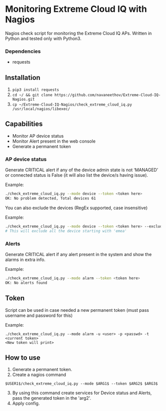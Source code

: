 # Monitoring Extreme Cloud IQ with Nagios

Nagios check script for monitoring the Extreme Cloud IQ APs.
Written in Python and tested only with Python3.

### Dependencies

- requests

## Installation

1. `pip3 install requests`
2. `cd ~/ && git clone https://github.com/navaneethov/Extreme-Cloud-IQ-Nagios.git`
3. `cp ~/Extreme-Cloud-IQ-Nagios/check_extreme_cloud_iq.py /usr/local/nagios/libexec/`


## Capabilities

- Monitor AP device status
- Monitor Alert present in the web console
- Generate a permanent token

### AP device status

Generate CRITICAL alert if any of the device admin state is not ‘MANAGED’ or connected status is False (it will also list the device/s having issue).

Example:


```bash
./check_extreme_cloud_iq.py --mode device --token <token here>
OK: No problem detected, Total devices 61
```

You can also exclude the devices (RegEx supported, case insensitive)

Example:

```bash
./check_extreme_cloud_iq.py --mode device --token <token here> --exclude ^emea.*
# This will exclude all the device starting with 'emea'
```


### Alerts

Generate CRITICAL alert if any alert present in the system and show the alarms in extra info.

Example:

```bash
./check_extreme_cloud_iq.py --mode alarm --token <token here>
OK: No alerts found
````

## Token

Script can be used in case needed a new permanent token (must pass username and password for this)

Example:

```shell
./check_extreme_cloud_iq.py --mode alarm -u <user> -p <passwd> -t <current token>
<New token will print>
 ```
 
 ## How to use
 
 1. Generate a permanent token.
 2. Create a nagios command
 
 `$USER1$/check_extreme_cloud_iq.py --mode $ARG1$ --token $ARG2$ $ARG3$`
 
 3. By using this command create services for Device status and Alerts, pass the generated token in the 'arg2'.
 4. Apply config.
